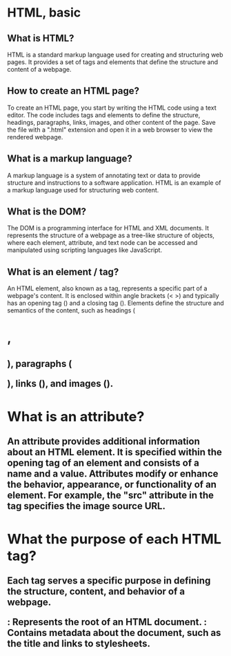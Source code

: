 # HTML, basic

## What is HTML?

HTML is a standard markup language used for creating and structuring web pages. It provides a set of tags and elements that define the structure and content of a webpage.

## How to create an HTML page?

To create an HTML page, you start by writing the HTML code using a text editor. The code includes tags and elements to define the structure, headings, paragraphs, links, images, and other content of the page. Save the file with a ".html" extension and open it in a web browser to view the rendered webpage.

## What is a markup language?

A markup language is a system of annotating text or data to provide structure and instructions to a software application. HTML is an example of a markup language used for structuring web content.

## What is the DOM?

The DOM is a programming interface for HTML and XML documents. It represents the structure of a webpage as a tree-like structure of objects, where each element, attribute, and text node can be accessed and manipulated using scripting languages like JavaScript.

## What is an element / tag?

An HTML element, also known as a tag, represents a specific part of a webpage's content. It is enclosed within angle brackets (< >) and typically has an opening tag (<tag>) and a closing tag (</tag>). Elements define the structure and semantics of the content, such as headings (<h1>, <h2>), paragraphs (<p>), links (<a>), and images (<img>).

## What is an attribute?

An attribute provides additional information about an HTML element. It is specified within the opening tag of an element and consists of a name and a value. Attributes modify or enhance the behavior, appearance, or functionality of an element. For example, the "src" attribute in the <img> tag specifies the image source URL.

## What the purpose of each HTML tag?

Each tag serves a specific purpose in defining the structure, content, and behavior of a webpage.

<html>: Represents the root of an HTML document.
<head>: Contains metadata about the document, such as the title and links to stylesheets.
<title>: Specifies the title of the webpage, which appears in the browser's title bar or tab.
<body>: Contains the main content of the webpage.
<h1> to <h6>: Heading tags used to define various levels of headings, with <h1> being the highest level.
<p>: Represents a paragraph of text.
<a>: Creates a hyperlink to another webpage or resource.
<img>: Embeds an image into the webpage.
<ul>: Represents an unordered (bulleted) list.
<ol>: Represents an ordered (numbered) list.
<li>: Defines a list item within <ul> or <ol>.
<div>: A container that groups elements and helps with CSS styling.
<span>: Inline container used for small portions of text or styling purposes.
<table>: Creates a table for tabular data.
<tr>: Defines a table row.
<td>: Represents a table cell within a row.
<form>: Creates a form to gather user input.
<input>: Defines an input field within a form.
<button>: Represents a clickable button.
<textarea>: Creates a multiline text input field.
<select>: Creates a dropdown list or a list box.
<option>: Defines an option within a <select> element.
<iframe>: Embeds another HTML page within the current document.
<audio> and <video>: Used to embed audio and video content, respectively.
<header>, <footer>, <nav>, <main>, <section>: Semantic tags that define specific sections of the webpage.
